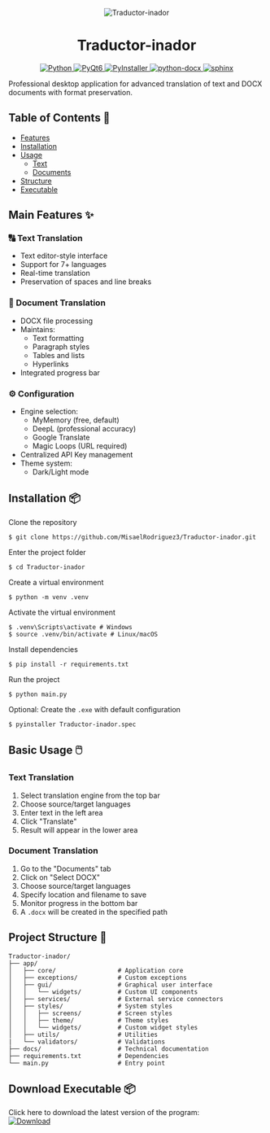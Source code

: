 <p align="center"><img src='app/assets/icono.ico' alt="Traductor-inador">

<h1 align="center">Traductor-inador</h1>

<p align="center">
  <a href="https://docs.python.org/3/" target="_blank">
    <img src="https://img.shields.io/badge/python-3.12.5-%233498DB" alt="Python">
  </a>
  <a href="https://doc.qt.io/qtforpython-6/" target="_blank">
    <img src="https://img.shields.io/badge/PyQt6-6.9.0-%232ECC71" alt="PyQt6">
  </a>
  <a href="https://pyinstaller.org/en/stable/" target="_blank">
    <img src="https://img.shields.io/badge/PyInstaller-6.13.0-%23F1C40F" alt="PyInstaller">
  </a>
  <a href="https://python-docx.readthedocs.io/en/latest/" target="_blank">
    <img src="https://img.shields.io/badge/python--docx-1.1.2-%23E74C3C" alt="python-docx">
  </a>
  <a href="https://www.sphinx-doc.org/en/master/" target="_blank">
    <img src="https://img.shields.io/badge/sphinx-8.2.3-%239B59B6" alt="sphinx">
  </a>
</p>


Professional desktop application for advanced translation of text and DOCX documents with format preservation.

## Table of Contents 📑

- [Features](#main-features-)
- [Installation](#installation-)
- [Usage](#basic-usage-)
  - [Text](#text-translation)
  - [Documents](#document-translation)
- [Structure](#project-structure-)
- [Executable](#download-executable-)

## Main Features ✨

### 🔠 Text Translation
- Text editor-style interface
- Support for 7+ languages
- Real-time translation
- Preservation of spaces and line breaks

### 📄 Document Translation
- DOCX file processing
- Maintains:
  - Text formatting
  - Paragraph styles
  - Tables and lists
  - Hyperlinks
- Integrated progress bar

### ⚙️ Configuration
- Engine selection:
  - MyMemory (free, default)
  - DeepL (professional accuracy)
  - Google Translate
  - Magic Loops (URL required)
- Centralized API Key management
- Theme system:
  - Dark/Light mode

## Installation 📦

Clone the repository
```console
$ git clone https://github.com/MisaelRodriguez3/Traductor-inador.git
```

Enter the project folder
```console
$ cd Traductor-inador
```

Create a virtual environment
```console
$ python -m venv .venv
```

Activate the virtual environment
```console
$ .venv\Scripts\activate # Windows
$ source .venv/bin/activate # Linux/macOS
```

Install dependencies
```console
$ pip install -r requirements.txt
```

Run the project
```console
$ python main.py
```

Optional: Create the `.exe` with default configuration
```console
$ pyinstaller Traductor-inador.spec
```

## Basic Usage 🖱️

### Text Translation
1. Select translation engine from the top bar
2. Choose source/target languages
3. Enter text in the left area
4. Click "Translate"
5. Result will appear in the lower area

### Document Translation
1. Go to the "Documents" tab
2. Click on "Select DOCX"
3. Choose source/target languages
4. Specify location and filename to save
5. Monitor progress in the bottom bar
6. A `.docx` will be created in the specified path

## Project Structure 📂
```text
Traductor-inador/
├── app/
│   ├── core/                 # Application core
│   ├── exceptions/           # Custom exceptions
│   ├── gui/                  # Graphical user interface
│   │   └── widgets/          # Custom UI components
│   ├── services/             # External service connectors
│   ├── styles/               # System styles
│   │   ├── screens/          # Screen styles
│   │   ├── theme/            # Theme styles
│   │   └── widgets/          # Custom widget styles
│   ├── utils/                # Utilities
|   └── validators/           # Validations
├── docs/                     # Technical documentation
├── requirements.txt          # Dependencies
└── main.py                   # Entry point
```

## Download Executable 📦

Click here to download the latest version of the program:  
[![Download](https://img.shields.io/badge/Download-.exe-blue)](https://github.com/MisaelRodriguez3/Traductor-inador/releases/download/v1.0.1/Traductor-inador.exe)